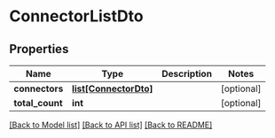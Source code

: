 # ConnectorListDto

## Properties
Name | Type | Description | Notes
------------ | ------------- | ------------- | -------------
**connectors** | [**list[ConnectorDto]**](ConnectorDto.md) |  | [optional] 
**total_count** | **int** |  | [optional] 

[[Back to Model list]](../README.md#documentation-for-models) [[Back to API list]](../README.md#documentation-for-api-endpoints) [[Back to README]](../README.md)


